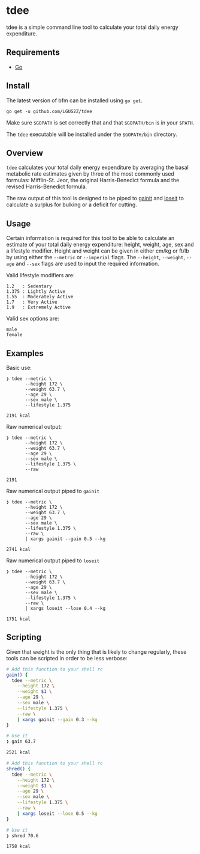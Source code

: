 # tdee
tdee is a simple command line tool to calculate your total daily energy expenditure.

## Requirements
* [Go](https://github.com/golang/go)

## Install
The latest version of bfm can be installed using `go get`.

```
go get -u github.com/LGUG2Z/tdee
```

Make sure `$GOPATH` is set correctly that and that `$GOPATH/bin` is in your `$PATH`.

The `tdee` executable will be installed under the `$GOPATH/bin` directory.

## Overview
`tdee` calculates your total daily energy expenditure by averaging the 
basal metabolic rate estimates given by three of the most commonly 
used formulas: Mifflin-St. Jeor, the original Harris-Benedict formula 
and the revised Harris-Benedict formula.


The raw output of this tool is designed to be piped to [gainit](https://github.com/lgug2z/gainit)
and [loseit](https://github.com/lgug2z/loseit) to calculate a surplus for bulking or a deficit for cutting.

## Usage
Certain information is required for this tool to be able to calculate an estimate of
your total daily energy expenditure: height, weight, age, sex and a lifestyle modifier.
Height and weight can be given in either cm/kg or ft/lb by using either the `--metric`
or `--imperial` flags. The `--height`, `--weight`, `--age` and `--sex` flags are used
to input the required information.

Valid lifestyle modifiers are:
```
1.2   : Sedentary
1.375 : Lightly Active
1.55  : Moderately Active
1.7   : Very Active
1.9   : Extremely Active
```

Valid sex options are:
```
male
female
```

## Examples

Basic use:
```
❯ tdee --metric \
       --height 172 \
       --weight 63.7 \
       --age 29 \
       --sex male \
       --lifestyle 1.375
       
2191 kcal
```

Raw numerical output:
```
❯ tdee --metric \
       --height 172 \
       --weight 63.7 \
       --age 29 \
       --sex male \
       --lifestyle 1.375 \
       --raw
       
2191
```

Raw numerical output piped to `gainit`
```
❯ tdee --metric \
       --height 172 \
       --weight 63.7 \
       --age 29 \
       --sex male \
       --lifestyle 1.375 \
       --raw \
       | xargs gainit --gain 0.5 --kg
       
2741 kcal
```

Raw numerical output piped to `loseit`
```
❯ tdee --metric \
       --height 172 \
       --weight 63.7 \
       --age 29 \
       --sex male \
       --lifestyle 1.375 \
       --raw \
       | xargs loseit --lose 0.4 --kg
       
1751 kcal
```

## Scripting
Given that weight is the only thing that is likely to change regularly, these tools can
be scripted in order to be less verbose:

```bash
# Add this function to your shell rc
gain() {
  tdee --metric \
    --height 172 \
    --weight $1 \
    --age 29 \
    --sex male \
    --lifestyle 1.375 \
    --raw \
    | xargs gainit --gain 0.3 --kg
}

# Use it
❯ gain 63.7

2521 kcal
```

```bash
# Add this function to your shell rc
shred() {
  tdee --metric \
    --height 172 \
    --weight $1 \
    --age 29 \
    --sex male \
    --lifestyle 1.375 \
    --raw \
    | xargs loseit --lose 0.5 --kg
}

# Use it
❯ shred 70.6

1758 kcal
```